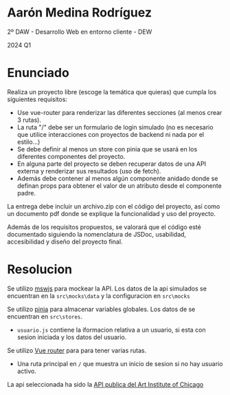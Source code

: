 # Aarón Medina Rodríguez

2º DAW - Desarrollo Web en entorno cliente - DEW

2024 Q1

# Enunciado

Realiza un proyecto libre (escoge la temática que quieras) que cumpla los siguientes requisitos:

- Use vue-router para renderizar las diferentes secciones (al menos crear 3 rutas).
- La ruta "/" debe ser un formulario de login simulado (no es necesario que utilice interacciones con proyectos de backend ni nada por el estilo...)
- Se debe definir al menos un store con pinia que se usará en los diferentes componentes del proyecto.
- En alguna parte del proyecto se deben recuperar datos de una API externa y renderizar sus resultados (uso de fetch).
- Además debe contener al menos algún componente anidado donde se definan props para obtener el valor de un atributo desde el componente padre.

La entrega debe incluir un archivo.zip con el código del proyecto, así como un documento pdf donde se explique la funcionalidad y uso del proyecto.

Además de los requisitos propuestos, se valorará que el código esté documentado siguiendo la nomenclatura de JSDoc, usabilidad, accesibilidad y diseño del proyecto final.

# Resolucion

Se utilizo [mswjs](https://mswjs.io/) para mockear la API. Los datos de la api simulados se encuentran en la `src\mocks\data` y la configuracion en `src\mocks`

Se utilizo [pinia](https://pinia.vuejs.org/) para almacenar variables globales. Los datos de se encuentran en `src\stores`.

- `usuario.js` contiene la iformacion relativa a un usuario, si esta con sesion iniciada y los datos del usuario.

Se utilizo [Vue router](https://router.vuejs.org/) para para tener varias rutas.

- Una ruta principal en `/` que muestra un inicio de sesion si no hay usuario activo.

La api seleccionada ha sido la [API publica del Art Institute of Chicago](https://api.artic.edu/docs/) 